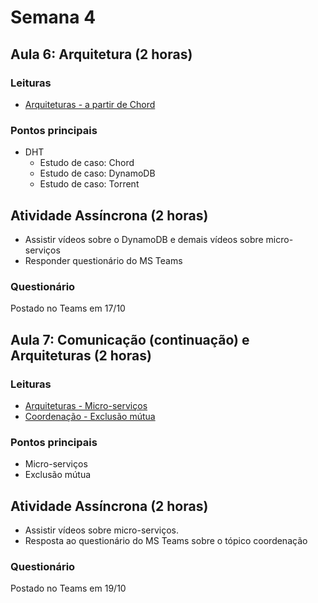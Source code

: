 # Semana 4

## Aula 6: Arquitetura (2 horas)

### Leituras

* [Arquiteturas - a partir de Chord](https://lasarojc.github.io/ds_notes/arch/)

### Pontos principais

* DHT
  * Estudo de caso: Chord
  * Estudo de caso: DynamoDB
  * Estudo de caso: Torrent

## Atividade Assíncrona (2 horas)

* Assistir vídeos sobre o DynamoDB e demais vídeos sobre micro-serviços
* Responder questionário do MS Teams

### Questionário

Postado no Teams em 17/10

## Aula 7: Comunicação (continuação) e Arquiteturas (2 horas)

### Leituras

* [Arquiteturas - Micro-serviços](https://lasarojc.github.io/ds_notes/arch/)
* [Coordenação - Exclusão mútua](https://lasarojc.github.io/ds_notes/coord/)

### Pontos principais

* Micro-serviços 
* Exclusão mútua

## Atividade Assíncrona (2 horas)

* Assistir vídeos sobre micro-serviços.
* Resposta ao questionário do MS Teams sobre o tópico coordenação

### Questionário

Postado no Teams em 19/10
